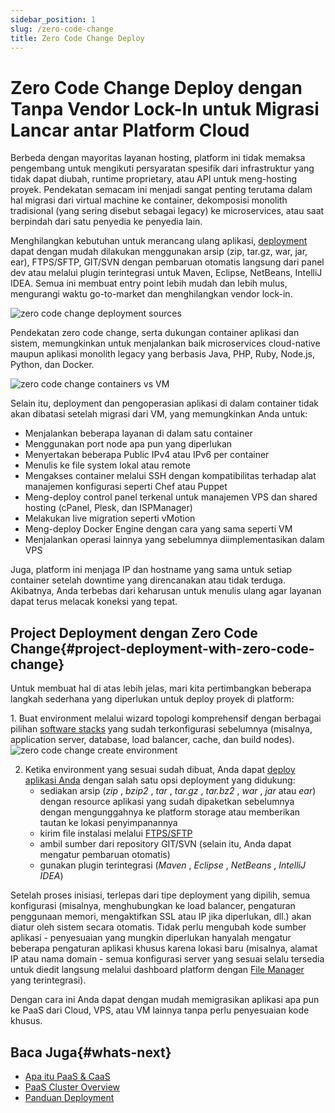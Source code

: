 ```yaml
---
sidebar_position: 1
slug: /zero-code-change
title: Zero Code Change Deploy
---
```

# Zero Code Change Deploy dengan Tanpa Vendor Lock-In untuk Migrasi Lancar antar Platform Cloud

Berbeda dengan mayoritas layanan hosting, platform ini tidak memaksa pengembang untuk mengikuti persyaratan spesifik dari infrastruktur yang tidak dapat diubah, runtime proprietary, atau API untuk meng-hosting proyek. Pendekatan semacam ini menjadi sangat penting terutama dalam hal migrasi dari virtual machine ke container, dekomposisi monolith tradisional (yang sering disebut sebagai legacy) ke microservices, atau saat berpindah dari satu penyedia ke penyedia lain.

Menghilangkan kebutuhan untuk merancang ulang aplikasi, [deployment](<https://docs.dewacloud.com/docs/deployment-guide>) dapat dengan mudah dilakukan menggunakan arsip (zip, tar.gz, war, jar, ear), FTPS/SFTP, GIT/SVN dengan pembaruan otomatis langsung dari panel dev atau melalui plugin terintegrasi untuk Maven, Eclipse, NetBeans, IntelliJ IDEA. Semua ini membuat entry point lebih mudah dan lebih mulus, mengurangi waktu go-to-market dan menghilangkan vendor lock-in.

<img src="https://assets.dewacloud.com/dewacloud-docs/deployment/zero_code_change_deploy/18de87dfc80661420d9c28efa4a217551.svg" alt="zero code change deployment sources" max-width="100%"/>

Pendekatan zero code change, serta dukungan container aplikasi dan sistem, memungkinkan untuk menjalankan baik microservices cloud-native maupun aplikasi monolith legacy yang berbasis Java, PHP, Ruby, Node.js, Python, dan Docker.

<img src="https://assets.dewacloud.com/dewacloud-docs/deployment/zero_code_change_deploy/18de87dfc80661420d9c28efa4a217552.svg" alt="zero code change containers vs VM" max-width="100%"/>

Selain itu, deployment dan pengoperasian aplikasi di dalam container tidak akan dibatasi setelah migrasi dari VM, yang memungkinkan Anda untuk:

  * Menjalankan beberapa layanan di dalam satu container
  * Menggunakan port node apa pun yang diperlukan
  * Menyertakan beberapa Public IPv4 atau IPv6 per container
  * Menulis ke file system lokal atau remote
  * Mengakses container melalui SSH dengan kompatibilitas terhadap alat manajemen konfigurasi seperti Chef atau Puppet
  * Meng-deploy control panel terkenal untuk manajemen VPS dan shared hosting (cPanel, Plesk, dan ISPManager)
  * Melakukan live migration seperti vMotion
  * Meng-deploy Docker Engine dengan cara yang sama seperti VM
  * Menjalankan operasi lainnya yang sebelumnya diimplementasikan dalam VPS

Juga, platform ini menjaga IP dan hostname yang sama untuk setiap container setelah downtime yang direncanakan atau tidak terduga. Akibatnya, Anda terbebas dari keharusan untuk menulis ulang agar layanan dapat terus melacak koneksi yang tepat.

## Project Deployment dengan Zero Code Change{#project-deployment-with-zero-code-change}

Untuk membuat hal di atas lebih jelas, mari kita pertimbangkan beberapa langkah sederhana yang diperlukan untuk deploy proyek di platform:

1\. Buat environment melalui wizard topologi komprehensif dengan berbagai pilihan [software stacks](<https://docs.dewacloud.com/docs/software-stacks-versions>) yang sudah terkonfigurasi sebelumnya (misalnya, application server, database, load balancer, cache, dan build nodes). <img src="https://assets.dewacloud.com/dewacloud-docs/deployment/zero_code_change_deploy/3.png" alt="zero code change create environment" max-width="100%"/>

2. Ketika environment yang sesuai sudah dibuat, Anda dapat [deploy aplikasi Anda](<https://docs.dewacloud.com/docs/deployment-guide>) dengan salah satu opsi deployment yang didukung:
     * sediakan arsip (_zip_ , _bzip2_ , _tar_ , _tar.gz_ , _tar.bz2_ , _war_ , _jar_ atau _ear_) dengan resource aplikasi yang sudah dipaketkan sebelumnya dengan mengunggahnya ke platform storage atau memberikan tautan ke lokasi penyimpanannya
     * kirim file instalasi melalui [FTPS/SFTP](<https://docs.dewacloud.com/docs/ftp-ftps-support>)
     * ambil sumber dari repository GIT/SVN (selain itu, Anda dapat mengatur pembaruan otomatis)
     * gunakan plugin terintegrasi (_Maven_ , _Eclipse_ , _NetBeans_ , _IntelliJ IDEA_)

Setelah proses inisiasi, terlepas dari tipe deployment yang dipilih, semua konfigurasi (misalnya, menghubungkan ke load balancer, pengaturan penggunaan memori, mengaktifkan SSL atau IP jika diperlukan, dll.) akan diatur oleh sistem secara otomatis. Tidak perlu mengubah kode sumber aplikasi - penyesuaian yang mungkin diperlukan hanyalah mengatur beberapa pengaturan aplikasi khusus karena lokasi baru (misalnya, alamat IP atau nama domain - semua konfigurasi server yang sesuai selalu tersedia untuk diedit langsung melalui dashboard platform dengan [File Manager](<https://docs.dewacloud.com/docs/application-configuration>) yang terintegrasi).

Dengan cara ini Anda dapat dengan mudah memigrasikan aplikasi apa pun ke PaaS dari Cloud, VPS, atau VM lainnya tanpa perlu penyesuaian kode khusus.

## Baca Juga{#whats-next}

  * [Apa itu PaaS & CaaS](<https://docs.dewacloud.com/docs/what-is-paas-and-caas/>)
  * [PaaS Cluster Overview](<https://docs.dewacloud.com/docs/software-stacks-versions/>)
  * [Panduan Deployment](<https://docs.dewacloud.com/docs/deployment-guide/>)